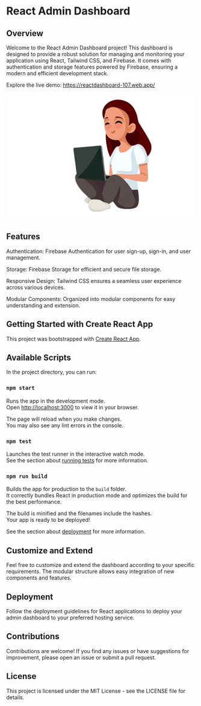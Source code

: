 # React Admin Dashboard


## Overview
Welcome to the React Admin Dashboard project! This dashboard is designed to provide a robust solution for managing and monitoring your application using React, Tailwind CSS, and Firebase. It comes with authentication and storage features powered by Firebase, ensuring a modern and efficient development stack.

Explore the live demo: https://reactdashboard-107.web.app/

![Dashboard Screenshot](./src/assets/girlphoto1.png)


## Features
Authentication: Firebase Authentication for user sign-up, sign-in, and user management.

Storage: Firebase Storage for efficient and secure file storage.

Responsive Design: Tailwind CSS ensures a seamless user experience across various devices.

Modular Components: Organized into modular components for easy understanding and extension.

## Getting Started with Create React App

This project was bootstrapped with [Create React App](https://github.com/facebook/create-react-app).

## Available Scripts

In the project directory, you can run:

### `npm start`

Runs the app in the development mode.\
Open [http://localhost:3000](http://localhost:3000) to view it in your browser.

The page will reload when you make changes.\
You may also see any lint errors in the console.

### `npm test`

Launches the test runner in the interactive watch mode.\
See the section about [running tests](https://facebook.github.io/create-react-app/docs/running-tests) for more information.

### `npm run build`

Builds the app for production to the `build` folder.\
It correctly bundles React in production mode and optimizes the build for the best performance.

The build is minified and the filenames include the hashes.\
Your app is ready to be deployed!

See the section about [deployment](https://facebook.github.io/create-react-app/docs/deployment) for more information.

## Customize and Extend
Feel free to customize and extend the dashboard according to your specific requirements. The modular structure allows easy integration of new components and features.

## Deployment
Follow the deployment guidelines for React applications to deploy your admin dashboard to your preferred hosting service.

## Contributions
Contributions are welcome! If you find any issues or have suggestions for improvement, please open an issue or submit a pull request.

## License
This project is licensed under the MIT License - see the LICENSE file for details.
